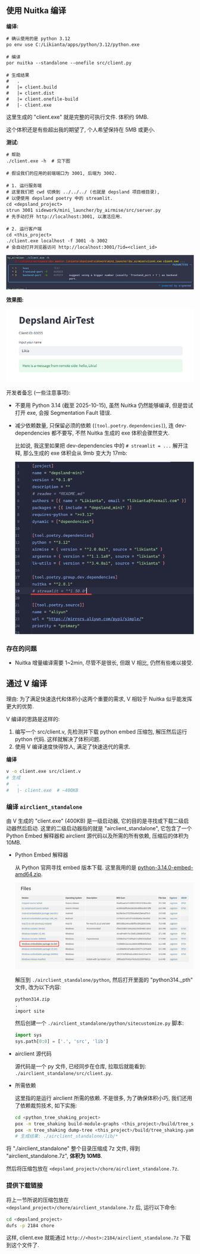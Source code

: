 ## 使用 Nuitka 编译

**编译:**

```shell
# 确认使用的是 python 3.12
po env use C:/Likianta/apps/python/3.12/python.exe

# 编译
por nuitka --standalone --onefile src/client.py

# 生成结果
#   .
#   |= client.build
#   |= client.dist
#   |= client.onefile-build
#   |- client.exe
```

这里生成的 "client.exe" 就是完整的可执行文件. 体积约 9MB.

这个体积还是有些超出我的期望了, 个人希望保持在 5MB 或更小.

**测试:**

```shell
# 帮助
./client.exe -h  # 见下图

# 假设我们的应用的前端端口为 3001, 后端为 3002.

# 1. 运行服务端
# 这里我们把 cwd 切换到 ../../../ (也就是 depsland 项目根目录), 
# 以便使用 depsland poetry 中的 streamlit.
cd <depsland_project>
strun 3001 sidework/mini_launcher/by_airmise/src/server.py
# 先手动打开 http://localhost:3001, 以激活应用.

# 2. 运行客户端
cd <this_project>
./client.exe localhost -f 3001 -b 3002
# 会自动打开浏览器访问 http://localhost:3001/?id=<client_id>
```

![](./.assets/161151.png)

**效果图:**

![](./.assets/164720.png)

开发者备忘 (一些注意事项):

- 不要用 Python 3.14 (截至 2025-10-15), 虽然 Nuitka 仍然能够编译, 但是尝试打开 exe, 会报 Segmentation Fault 错误.

- 减少依赖数量, 只保留必须的依赖 (`[tool.poetry.dependencies]`), 连 dev-dependencies 都不要写, 不然 Nuitka 生成的 exe 体积会骤然变大.

  比如说, 我这里如果把 dev-dependencies 中的 `# streamlit = ...` 解开注释, 那么生成的 exe 体积会从 9mb 变大为 17mb:

  ![](./.assets/160006.png)

### 存在的问题

- Nuitka 增量编译需要 1~2min, 尽管不是很长, 但跟 V 相比, 仍然有些难以接受.

## 通过 V 编译

理由: 为了满足快速迭代和体积小这两个重要的需求, V 相较于 Nuitka 似乎能发挥更大的优势.

V 编译的思路是这样的:

1. 编写一个 src/client.v, 先检测并下载 python embed 压缩包, 解压然后运行 python 代码. 这样就解决了体积问题.
2. 使用 V 编译速度快得惊人, 满足了快速迭代的需求.

**编译**

```sh
v -o client.exe src/client.v
# 生成
#   .
#   |- client.exe  # ~400KB
```

### 编译 `airclient_standalone`

由 V 生成的 "client.exe" (400KB) 是一级启动器, 它的目的是寻找或下载二级启动器然后启动. 这里的二级启动器指的就是 "airclient_standalone", 它包含了一个 Python Embed 解释器和 airclient 源代码以及所需的所有依赖, 压缩后的体积为 10MB.

- Python Embed 解释器

  从 Python 官网寻找 embed 版本下载. 这里我用的是 [python-3.14.0-embed-amd64.zip](https://www.python.org/downloads/release/python-3140/).

  ![](./.assets/104652.png)

  解压到 `./airclient_standalone/python`, 然后打开里面的 "python314._pth" 文件, 改为以下内容:

  ```
  python314.zip
  .
  import site
  ```

  然后创建一个 `./airclient_standalone/python/sitecustomize.py` 脚本:

  ```python
  import sys
  sys.path[0:0] = ['.', 'src', 'lib']
  ```

- airclient 源代码

  源代码是一个 py 文件, 已经同步在仓库, 拉取后就能看到: `./airclient_standalone/src/client.py`.

- 所需依赖

  这里指的是运行 airclient 所需的依赖. 不是很多, 为了确保体积小巧, 我们还用了依赖裁剪技术, 如下实施:

  ```sh
  cd <python_tree_shaking_project>
  pox -m tree_shaking build-module-graphs <this_project>/build/tree_shaking.yaml
  pox -m tree_shaking dump-tree <this_project>/build/tree_shaking.yaml
  # 生成结果: ./airclient_standalone/lib/*
  ```

将 "./airclient_standalone" 整个目录压缩成 7z 文件, 得到 "airclient_standalone.7z", **体积为 10MB**.

然后将压缩包放在 `<depsland_project>/chore/airclient_standalone.7z`.

### 提供下载链接

将上一节所说的压缩包放在 `<depsland_project>/chore/airclient_standalone.7z` 后, 运行以下命令:

```sh
cd <depsland_project>
dufs -p 2184 chore
```

这样, client.exe 就能通过 `http://<host>:2184/airclient_standalone.7z` 下载到这个文件了.



